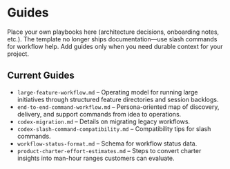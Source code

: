 # Guides

Place your own playbooks here (architecture decisions, onboarding notes, etc.). The template no longer ships documentation—use slash commands for workflow help. Add guides only when you need durable context for your project.

## Current Guides

- `large-feature-workflow.md` – Operating model for running large initiatives through structured feature directories and session backlogs.
- `end-to-end-command-workflow.md` – Persona-oriented map of discovery, delivery, and support commands from idea to operations.
- `codex-migration.md` – Details on migrating legacy workflows.
- `codex-slash-command-compatibility.md` – Compatibility tips for slash commands.
- `workflow-status-format.md` – Schema for workflow status data.
- `product-charter-effort-estimates.md` – Steps to convert charter insights into man-hour ranges customers can evaluate.
